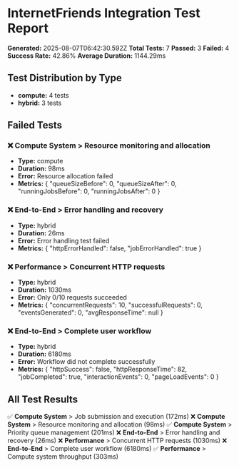 # InternetFriends Integration Test Report

**Generated:** 2025-08-07T06:42:30.592Z
**Total Tests:** 7
**Passed:** 3
**Failed:** 4
**Success Rate:** 42.86%
**Average Duration:** 1144.29ms

## Test Distribution by Type

- **compute:** 4 tests
- **hybrid:** 3 tests

## Failed Tests

### ❌ Compute System > Resource monitoring and allocation
- **Type:** compute
- **Duration:** 98ms
- **Error:** Resource allocation failed
- **Metrics:** {
  "queueSizeBefore": 0,
  "queueSizeAfter": 0,
  "runningJobsBefore": 0,
  "runningJobsAfter": 0
}

### ❌ End-to-End > Error handling and recovery
- **Type:** hybrid
- **Duration:** 26ms
- **Error:** Error handling test failed
- **Metrics:** {
  "httpErrorHandled": false,
  "jobErrorHandled": true
}

### ❌ Performance > Concurrent HTTP requests
- **Type:** hybrid
- **Duration:** 1030ms
- **Error:** Only 0/10 requests succeeded
- **Metrics:** {
  "concurrentRequests": 10,
  "successfulRequests": 0,
  "eventsGenerated": 0,
  "avgResponseTime": null
}

### ❌ End-to-End > Complete user workflow
- **Type:** hybrid
- **Duration:** 6180ms
- **Error:** Workflow did not complete successfully
- **Metrics:** {
  "httpSuccess": false,
  "httpResponseTime": 82,
  "jobCompleted": true,
  "interactionEvents": 0,
  "pageLoadEvents": 0
}


## All Test Results

✅ **Compute System** > Job submission and execution (172ms)
❌ **Compute System** > Resource monitoring and allocation (98ms)
✅ **Compute System** > Priority queue management (201ms)
❌ **End-to-End** > Error handling and recovery (26ms)
❌ **Performance** > Concurrent HTTP requests (1030ms)
❌ **End-to-End** > Complete user workflow (6180ms)
✅ **Performance** > Compute system throughput (303ms)
